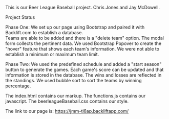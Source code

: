 This is our Beer League Baseball project.  Chris Jones and Jay McDowell.  

Project Status

Phase One:
We set up our page using Bootstrap and paired it with Backlift.com to establish a database.  
Teams are able to be added and there is a "delete team" option.  The modal form collects the pertinent data.  We used Bootstrap Popover to create the "hover" feature that shows each team's information.  We were not able to establish a minimum or maximum team limit.  

Phase Two:
We used the predefined schedule and added a "start season" button to generate the games.  Each game's score can be updated and that information is stored in the database.  The wins and losses are reflected in the standings.  We used bubble sort to sort the teams by winning percentage.

 The index.html contains our markup.  The functions.js contains our javascript.  The beerleagueBaseball.css contains our style.

 The link to our page is: https://jmm-tl6ap.backliftapp.com/